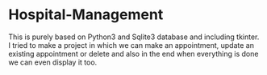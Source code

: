 # Hospital-Management
This is purely based on Python3 and Sqlite3 database and including tkinter. I tried to make a project in which we can make an appointment, update an existing appointment or delete and also in the end when everything is done we can even display it too.
